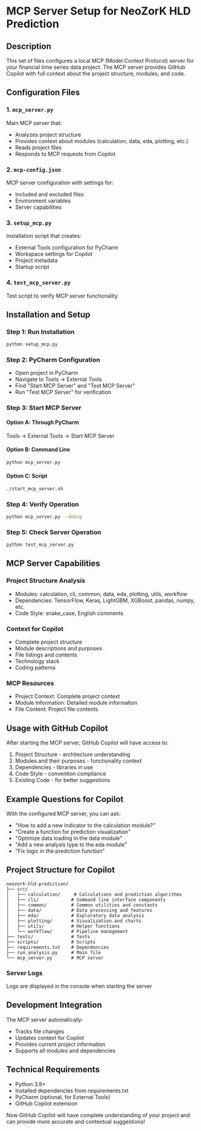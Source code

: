 # MCP Server Setup for NeoZorK HLD Prediction

## Description

This set of files configures a local MCP (Model Context Protocol) server for your financial time series data project. The MCP server provides GitHub Copilot with full context about the project structure, modules, and code.

## Configuration Files

### 1. `mcp_server.py`
Main MCP server that:
- Analyzes project structure
- Provides context about modules (calculation, data, eda, plotting, etc.)
- Reads project files
- Responds to MCP requests from Copilot

### 2. `mcp-config.json`
MCP server configuration with settings for:
- Included and excluded files
- Environment variables
- Server capabilities

### 3. `setup_mcp.py`
Installation script that creates:
- External Tools configuration for PyCharm
- Workspace settings for Copilot
- Project metadata
- Startup script

### 4. `test_mcp_server.py`
Test script to verify MCP server functionality

## Installation and Setup

### Step 1: Run Installation
```bash
python setup_mcp.py
```
### Step 2: PyCharm Configuration

- Open project in PyCharm
- Navigate to Tools → External Tools
- Find "Start MCP Server" and "Test MCP Server"
- Run "Test MCP Server" for verification

### Step 3: Start MCP Server

#### Option A: Through PyCharm
Tools → External Tools → Start MCP Server

#### Option B: Command Line
```bash
python mcp_server.py
```
#### Option C: Script
```bash
./start_mcp_server.sh
```
### Step 4: Verify Operation
```bash
python mcp_server.py --debug
```
### Step 5: Check Server Operation
```bash
python test_mcp_server.py
```

## MCP Server Capabilities

### Project Structure Analysis

- Modules: calculation, cli, common, data, eda, plotting, utils, workflow
- Dependencies: TensorFlow, Keras, LightGBM, XGBoost, pandas, numpy, etc.
- Code Style: snake_case, English comments

### Context for Copilot
- Complete project structure
- Module descriptions and purposes
- File listings and contents
- Technology stack
- Coding patterns

### MCP Resources

- Project Context: Complete project context
- Module Information: Detailed module information
- File Content: Project file contents

## Usage with GitHub Copilot

After starting the MCP server, GitHub Copilot will have access to:

1) Project Structure - architecture understanding
2) Modules and their purposes - functionality context
3) Dependencies - libraries in use
4) Code Style - convention compliance
5) Existing Code - for better suggestions

## Example Questions for Copilot

With the configured MCP server, you can ask:

- "How to add a new indicator to the calculation module?"
- "Create a function for prediction visualization"
- "Optimize data loading in the data module"
- "Add a new analysis type to the eda module"
- "Fix logic in the prediction function"

## Project Structure for Copilot
```plaintext
neozork-hld-prediction/
├── src/
│   ├── calculation/     # Calculations and prediction algorithms
│   ├── cli/            # Command line interface components
│   ├── common/         # Common utilities and constants
│   ├── data/           # Data processing and features
│   ├── eda/            # Exploratory data analysis
│   ├── plotting/       # Visualization and charts
│   ├── utils/          # Helper functions
│   └── workflow/       # Pipeline management
├── tests/              # Tests
├── scripts/            # Scripts
├── requirements.txt    # Dependencies
├── run_analysis.py     # Main file
└── mcp_server.py       # MCP server
```

### Server Logs

Logs are displayed in the console when starting the server

## Development Integration

The MCP server automatically:

- Tracks file changes
- Updates context for Copilot
- Provides current project information
- Supports all modules and dependencies

## Technical Requirements

- Python 3.8+
- Installed dependencies from requirements.txt
- PyCharm (optional, for External Tools)
- GitHub Copilot extension

Now GitHub Copilot will have complete understanding of your project and can provide more accurate and contextual suggestions!
